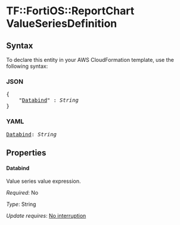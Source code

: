 # TF::FortiOS::ReportChart ValueSeriesDefinition

## Syntax

To declare this entity in your AWS CloudFormation template, use the following syntax:

### JSON

<pre>
{
    "<a href="#databind" title="Databind">Databind</a>" : <i>String</i>
}
</pre>

### YAML

<pre>
<a href="#databind" title="Databind">Databind</a>: <i>String</i>
</pre>

## Properties

#### Databind

Value series value expression.

_Required_: No

_Type_: String

_Update requires_: [No interruption](https://docs.aws.amazon.com/AWSCloudFormation/latest/UserGuide/using-cfn-updating-stacks-update-behaviors.html#update-no-interrupt)


